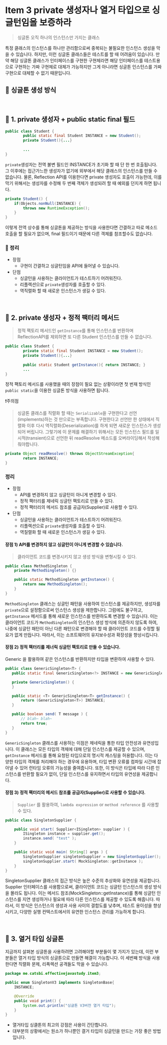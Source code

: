 # Item 3 private 생성자나 열거 타입으로 싱글턴임을 보증하라

>싱글톤
>오직 하나의 인스턴스만 가지는 클래스

특정 클래스의 인스턴스를 하나만 관리함으로써 중복되는 불필요한 인스턴스 생성을 막을 수 있습니다. 하지만, 이런 싱글톤 클래스들은 테스트를 할 때 어려움이 있습니다. 만약 해당 싱글톤 클래스가 인터페이스를 구현한 구현체라면 해당 인터페이스를 테스트용으로 구현하는 가짜 구현체로 대체가 가능하지만 그게 아니라면 싱글톤 인스턴스를 가짜 구현으로 대체할 수 없기 때문입니다.

## 🎯 싱글톤 생성 방식

<br>

## 🎾 1. private 생성자 + public static final 필드

```java
public class Student {
		public static final Student INSTANCE = new Student();
		private Student(){...}
		
		...
}
```
`private`생성자는 전역 불변 필드인 INSTANCE가 초기화 할 때 단 한 번 호출됩니다. 그 이후에는 접근가느한 생성자가 없기에 외부에서 해당 클래스의 인스턴스를 만들 수 없습니다.
물론, Reflection API를 이용한다면 private 생성자도 호출이 가능한데, 이를 막기 위해서는 생성자를 수정해 두 번째 객체가 생성되려 할 때 예외를 던지게 하면 됩니다.
```java
private Student() {
    if(Objects.nonNull(INSTANCE) {
        throws new RuntimeException();
    }
}
```

이렇게 전역 상수를 통해 싱글톤을 제공하는 방식을 사용한다면 간결하고 따로 메소드 호출을 할 필요가 없으며, final 필드이기 때문에 다른 객체를 참조할수도 없습니다.

### 📌 정리

- 장점
    - 구현이 간결하고 싱글턴임을 API에 들어낼 수 있습니다.
- 단점
    - 싱글턴을 사용하는 클라이언트가 테스트하기 어려워진다.
    - 리플렉션으로 `private`생성자를 호출할 수 있다.
    - 역직렬화 할 때 새로운 인스턴스가 생길 수 있다.  

<br>

## 🎾 2. private 생성자 + 정적 팩터리 메서드

>정적 팩토리 메서드인 `getInstance`를 통해 인스턴스를 반환하며 ReflectionAPI를 제외하면 또 다른 Student 인스턴스를 만들 수 없습니다.
```java
public class Student {
		private static final Student INSTANCE = new Student();
		private Student(){...}
		
		public static Student getInstance(){ return INSTANCE; }
		...
}
```

정적 팩토리 메서드를 사용했을 때의 장점이 필요 없는 상황이라면 첫 번재 방식인 `public static`을 이용한 싱글톤 방식을 사용하면 됩니다.

❗️주의점 
>싱글톤 클래스를 직렬화 할 때는 `Serializable`을 구현한다고 선언(implements)하는 것 만으로는 부족합니다.
구현한다고 선언만 한 상태에서 직렬화 이후 다시 역직렬화(Deserialization)를 하게 되면 새로운 인스턴스가 생성되어 버립니다. 그렇기에 이 문제를 해결하기 위해서는 모든 인스턴스 필드를 일시적(transient)으로 선언한 뒤 readResolve 메소드를 오버라이딩해서 작성해줘야합니다.
```java
private Object readResolve() throws ObjectStreamException{ 
		return INSTANCE; 
}
```

###  정리

- 장점
    - API를 변경하지 않고 싱글턴이 아니게 변경할 수 있다.
    - 정적 팩터리를 제네릭 싱글턴 팩토리로 만들 수 있다.
    - 정적 팩터리의 메서드 참조를 공급자(Supplier)로 사용할 수 있다.
- 단점
    - 싱글턴을 사용하는 클라이언트가 테스트하기 어려워진다.
    - 리플렉션으로 `private`생성자를 호출할 수 있다.
    - 역질렬화 할 때 새로운 인스턴스가 생길 수 있다.  

#### 장점 1) API를 변경하지 않고 싱글턴이 아니게 변경할 수 있습니다.

>클라이언트 코드를 변경시키지 않고 생성 방식을 변형시킬 수 있다.
```java
public class MethodSingleton {
    private MethodSingleton() {}

    public static MethodSingleton getInstance() {
        return new MethodSingleton();
    }
}
```
 `MethodSingleton` 클래스는 싱글턴 패턴을 사용하여 인스턴스를 제공하지만, 생성자를 `private`으로 설정함으로써 인스턴스 생성을 제한합니다. 그럼에도 불구하고, `getInstance` 메서드를 통해 새로운 인스턴스를 반환하도록 변경할 수 있습니다. 이는 클라이언트 코드가 `MethodSingleton`의 인스턴스 생성 방식에 의존하지 않도록 하여, 나중에 싱글턴 패턴이 아닌 다른 패턴으로 변경해야 할 때 클라이언트 코드를 수정할 필요가 없게 만듭니다. 따라서, 이는 소프트웨어의 유지보수성과 확장성을 향상시킵니다.
 
 
 #### 장점 2) 정적 팩터리를 제너릭 싱글턴 팩토리로 만들 수 있습니다.
 
 Generic 을 활용하여 같은 인스턴스를 반환하지만 타입을 변환하여 사용할 수 있다.
 ```java
 public class GenericSingleton<T> {
    public static final GenericSingleton<?> INSTANCE = new GenericSingleton<>();

    private GenericSingleton() {
    }

    public static <T> GenericSingleton<T> getInstance() {
        return (GenericSingleton<T>) INSTANCE;
    }

    public boolean send( T message ) {
        // blah~ blah~
        return true;
    }
}
 ```
 
 `GenericSingleton` 클래스를 사용하는 이점은 제네릭을 통한 타입 안전성과 유연성입니다. 이 클래스는 모든 타입의 객체에 대해 단일 인스턴스를 제공할 수 있으며, `getInstance` 메서드를 통해 요청된 타입으로의 명시적 캐스팅을 허용합니다. 이는 다양한 타입의 객체를 처리해야 하는 경우에 유용하며, 타입 변환 오류를 컴파일 시간에 잡아낼 수 있어 런타임 오류의 가능성을 줄여줍니다. 또한, 이 방식은 타입에 따라 다른 인스턴스를 반환할 필요가 없이, 단일 인스턴스를 유지하면서 타입의 유연성을 제공합니다.

#### 장점 3) 정적 팩터리의 메서드 참조를 공급자(Supplier)로 사용할 수 있습니다.

>`Supplier` 를 활용하여, `lambda expression` or `method reference` 를 사용할 수 있다.
```java
public class SingletonSupplier {

    public void start( Supplier<ISingleton> supplier ) {
        ISingleton instance = supplier.get();
        instance.send( "test" );
    }

    public static void main( String[] args ) {
        SingletonSupplier singletonSupplier = new SingletonSupplier();
        singletonSupplier.start( MockSingleton::getInstance );
    }
}
```

SingletonSupplier 클래스의 접근 방식은 높은 수준의 추상화와 유연성을 제공합니다. Supplier<ISingleton> 인터페이스를 사용함으로써, 클라이언트 코드는 싱글턴 인스턴스의 생성 방식을 몰라도 됩니다. 이는 메서드 참조(MockSingleton::getInstance)를 통해 싱글턴 인스턴스를 지연 생성하거나 필요에 따라 다른 인스턴스를 제공할 수 있도록 해줍니다. 따라서, 이 방식은 인스턴스의 생성과 사용 사이의 결합도를 낮추며, 테스트 용이성을 향상시키고, 다양한 실행 컨텍스트에서의 유연한 인스턴스 관리를 가능하게 합니다.

<br>

## 🎾 3. 열거 타입 싱글톤

지금까지 살펴본 싱글톤을 사용하려면 고려해야할 부분들이 몇 가지가 있는데, 이런 부분들은 열거 타입 방식의 싱글톤으로 만들면 해결이 가능합니다.  이 세번째 방식을 사용한다면 직렬화 문제, 리픅렉션 공격들도 막을 수 있습니다.
```java
package me.catsbi.effectivejavastudy.item3;

public enum SingletonV3 implements SingletonBase{
    INSTANCE;

    @Override
    public void print() {
        System.out.println("싱글톤 V3버전 열거 타입");
    }
}
```

- 열거타입 싱클톤의 최고의 강점은 사용이 간단합니다.  
- 대부분의 상황에서는 원소가 하나뿐인 결거 타입이 싱글턴을 만드는 가장 좋은 방법입니다.


